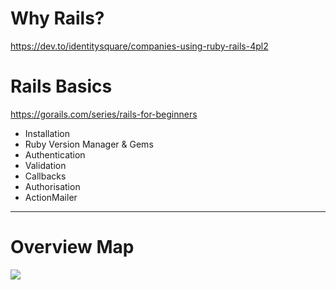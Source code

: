# Why Rails?

https://dev.to/identitysquare/companies-using-ruby-rails-4pl2


# Rails Basics

https://gorails.com/series/rails-for-beginners

* Installation
* Ruby Version Manager & Gems
* Authentication
* Validation
* Callbacks
* Authorisation
* ActionMailer



---

# Overview Map
<img src="https://dgosxlrnzhofi.cloudfront.net/custom_page_images/64/page_images/Rails_Competencies.png?1386276348" />
